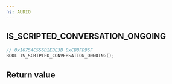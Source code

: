 ```yaml
---
ns: AUDIO
---
```

## IS_SCRIPTED_CONVERSATION_ONGOING

```c
// 0x16754C556D2EDE3D 0xCB8FD96F
BOOL IS_SCRIPTED_CONVERSATION_ONGOING();
```


## Return value
